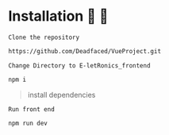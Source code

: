 # Installation 🔧 🔨

`Clone the repository`

```bash
https://github.com/Deadfaced/VueProject.git
```

`Change Directory to E-letRonics_frontend`

```bash
npm i
```
>install dependencies


`Run front end`

```bash
npm run dev
```
